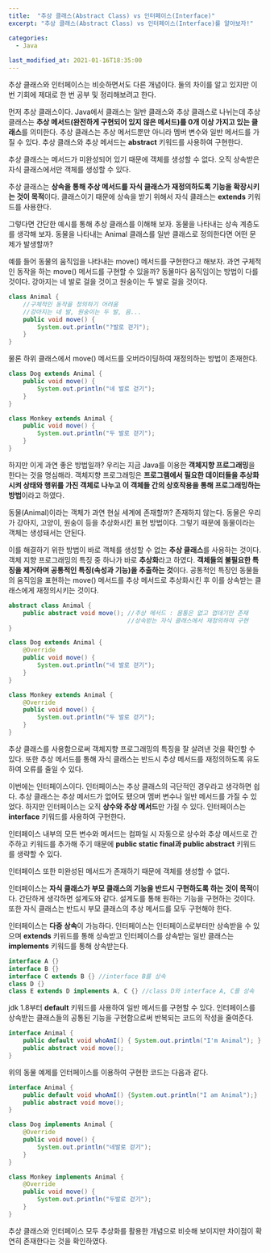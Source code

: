 ```yaml
---
title:  "추상 클래스(Abstract Class) vs 인터페이스(Interface)"
excerpt: "추상 클래스(Abstract Class) vs 인터페이스(Interface)를 알아보자!"

categories:
  - Java
  
last_modified_at: 2021-01-16T18:35:00
---
```


추상 클래스와 인터페이스는 비슷하면서도 다른 개념이다. 둘의 차이를 알고 있지만 이번 기회에 제대로 한 번 공부 및 정리해보려고 한다.  

먼저 추상 클래스이다. Java에서 클래스는 일반 클래스와 추상 클래스로 나뉘는데 추상 클래스는 **추상 메서드(완전하게 구현되어 있지 않은 메서드)를 0개 이상 가지고 있는 클래스**를 의미한다. 추상 클래스는 추상 메서드뿐만 아니라 멤버 변수와 일반 메서드를 가질 수 있다. 추상 클래스와 추상 메서드는 **abstract** 키워드를 사용하여 구현한다.  

추상 클래스는 메서드가 미완성되어 있기 때문에 객체를 생성할 수 없다. 오직 상속받은 자식 클래스에서만 객체를 생성할 수 있다.  

추상 클래스는 **상속을 통해 추상 메서드를 자식 클래스가 재정의하도록 기능을 확장시키는 것이 목적**이다. 클래스이기 때문에 상속을 받기 위해서 자식 클래스는 **extends** 키워드를 사용한다.  

그렇다면 간단한 예시를 통해 추상 클래스를 이해해 보자. 동물을 나타내는 상속 계층도를 생각해 보자. 동물을 나타내는 Animal 클래스를 일반 클래스로 정의한다면 어떤 문제가 발생할까?  

예를 들어 동물의 움직임을 나타내는 move() 메서드를 구현한다고 해보자. 과연 구체적인 동작을 하는 move() 메서드를 구현할 수 있을까? 동물마다 움직임이는 방법이 다를 것이다. 강아지는 네 발로 걸을 것이고 원숭이는 두 발로 걸을 것이다.  

```java
class Animal {
    //구체적인 동작을 정의하기 어려움
    //강아지는 네 발, 원숭이는 두 발, 음...
	public void move() {
		System.out.println("?발로 걷기"); 
	}
}
```

물론 하위 클래스에서 move() 메서드를 오버라이딩하여 재정의하는 방법이 존재한다.  

```java
class Dog extends Animal {
	public void move() {
		System.out.println("네 발로 걷기");
	}
}

class Monkey extends Animal {
	public void move() {
		System.out.println("두 발로 걷기");
	}
}
```

하지만 이게 과연 좋은 방법일까? 우리는 지금 Java를 이용한 **객체지향 프로그래밍**을 한다는 것을 명심해라. 객체지향 프로그래밍은 **프로그램에서 필요한 데이터들을 추상화시켜 상태와 행위를 가진 객체로 나누고 이 객체들 간의 상호작용을 통해 프로그래밍하는 방법**이라고 하였다.  

동물(Animal)이라는 객체가 과연 현실 세계에 존재할까? 존재하지 않는다. 동물은 우리가 강아지, 고양이, 원숭이 등을 추상화시킨 표현 방법이다. 그렇기 때문에 동물이라는 객체는 생성돼서는 안된다.  

이를 해결하기 위한 방법이 바로 객체를 생성할 수 없는 **추상 클래스**를 사용하는 것이다. 객체 지향 프로그래밍의 특징 중 하나가 바로 **추상화**라고 하였다. **객체들의 불필요한 특징을 제거하며 공통적인 특징(속성과 기능)을 추출하는 것**이다. 공통적인 특징인 동물들의 움직임을 표현하는 move() 메서드를 추상 메서드로 추상화시킨 후 이를 상속받는 클래스에게 재정의시키는 것이다.  

```java
abstract class Animal {
	public abstract void move(); //추상 메서드 : 몸통은 없고 껍데기만 존재
                                 //상속받는 자식 클래스에서 재정의하여 구현
}

class Dog extends Animal {
	@Override
	public void move() {
		System.out.println("네 발로 걷기");
	}
}

class Monkey extends Animal {
	@Override
	public void move() {
		System.out.println("두 발로 걷기");
	}
}
```

추상 클래스를 사용함으로써 객체지향 프로그래밍의 특징을 잘 살려낸 것을 확인할 수 있다. 또한 추상 메서드를 통해 자식 클래스는 반드시 추상 메서드를 재정의하도록 유도하여 오류를 줄일 수 있다.  

이번에는 인터페이스이다. 인터페이스는 추상 클래스의 극단적인 경우라고 생각하면 쉽다. 추상 클래스는 추상 메서드가 없어도 됐으며 멤버 변수나 일반 메서드를 가질 수 있었다. 하지만 인터페이스는 오직 **상수와 추상 메서드**만 가질 수 있다. 인터페이스는 **interface** 키워드를 사용하여 구현한다.  

인터페이스 내부의 모든 변수와 메서드는 컴파일 시 자동으로 상수와 추상 메서드로 간주하고 키워드를 추가해 주기 때문에 **public static final과 public abstract** 키워드를 생략할 수 있다.  

인터페이스 또한 미완성된 메서드가 존재하기 때문에 객체를 생성할 수 없다.  

인터페이스는 **자식 클래스가 부모 클래스의 기능을 반드시 구현하도록 하는 것이 목적**이다. 간단하게 생각하면 설계도와 같다. 설계도를 통해 원하는 기능을 구현하는 것이다. 또한 자식 클래스는 반드시 부모 클래스의 추상 메서드를 모두 구현해야 한다.  

인터페이스는 **다중 상속**이 가능하다. 인터페이스는 인터페이스로부터만 상속받을 수 있으며 **extends** 키워드를 통해 상속받고 인터페이스를 상속받는 일반 클래스는 **implements** 키워드를 통해 상속받는다.  

```java
interface A {}
interface B {}
interface C extends B {} //interface B를 상속
class D {}
class E extends D implements A, C {} //class D와 interface A, C를 상속
```

jdk 1.8부터 **default** 키워드를 사용하여 일반 메서드를 구현할 수 있다. 인터페이스를 상속받는 클래스들의 공통된 기능을 구현함으로써 반복되는 코드의 작성을 줄여준다.  

```java
interface Animal {
	public default void whoAmI() { System.out.println("I'm Animal"); } //default 메서드
	public abstract void move();
}
```

위의 동물 예제를 인터페이스를 이용하여 구현한 코드는 다음과 같다.  

```java
interface Animal {
	public default void whoAmI() {System.out.println("I am Animal");}
	public abstract void move();
}

class Dog implements Animal {
	@Override
	public void move() {
		System.out.println("네발로 걷기");
	}
}

class Monkey implements Animal {
	@Override
	public void move() {
		System.out.println("두발로 걷기");
	}
}
```

추상 클래스와 인터페이스 모두 추상화를 활용한 개념으로 비슷해 보이지만 차이점이 확연히 존재한다는 것을 확인하였다.
